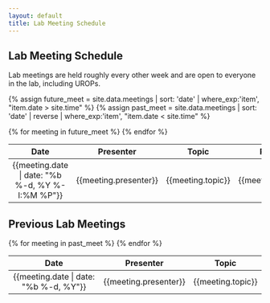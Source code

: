 ```yaml
---
layout: default
title: Lab Meeting Schedule
---
```


## Lab Meeting Schedule

Lab meetings are held roughly every other week and are open to everyone in the lab, including UROPs.

{% assign future_meet = site.data.meetings | sort: 'date' | where_exp:'item', "item.date > site.time" %}
{% assign past_meet =   site.data.meetings | sort: 'date' | reverse | where_exp:'item', "item.date < site.time" %}

<table>
  <tr><thead>
    <th>Date</th>
    <th style="text-align: center">Presenter</th>
    <th>Topic</th>
    <th>Room</th>
  </thead></tr>
  {% for meeting in future_meet %}
  <tr>
    <td style="text-align: center">{{meeting.date | date: "%b %-d, %Y %-I:%M %P"}}</td>
    <td style="text-align: center">{{meeting.presenter}}</td>
    <td>{{meeting.topic}}</td>
    <td>{{meeting.room}}</td>
  </tr>
  {% endfor %}
</table>


## Previous Lab Meetings

<table>
  <tr><thead>
    <th>Date</th>
    <th style="text-align: center">Presenter</th>
    <th>Topic</th>
  </thead></tr>
  {% for meeting in past_meet %}
  <tr>
    <td style="text-align: center">{{meeting.date | date: "%b %-d, %Y"}}</td>
    <td style="text-align: center">{{meeting.presenter}}</td>
    <td>{{meeting.topic}}</td>
  </tr>
  {% endfor %}
</table>
